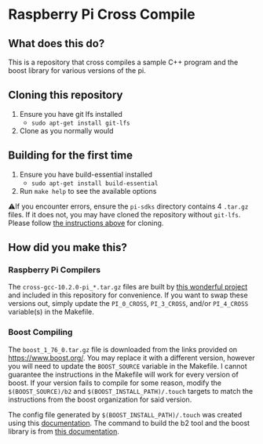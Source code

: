 # Raspberry Pi Cross Compile
## What does this do?
This is a repository that cross compiles a sample C++ program and the boost library for various versions of the pi.
## Cloning this repository
1. Ensure you have git lfs installed
    * `sudo apt-get install git-lfs`
2. Clone as you normally would

## Building for the first time
1. Ensure you have build-essential installed
    * `sudo apt-get install build-essential`
2. Run `make help` to see the available options

⚠️If you encounter errors, ensure the `pi-sdks` directory contains 4 `.tar.gz` files. If it does not, you may have cloned the repository without `git-lfs`. Please follow [the instructions above](#cloning-this-repository) for cloning.

## How did you make this?
### Raspberry Pi Compilers
The `cross-gcc-10.2.0-pi_*.tar.gz` files are built by [this wonderful project](https://github.com/abhiTronix/raspberry-pi-cross-compilers) and included in this repository for convenience. If you want to swap these versions out, simply update the `PI_0_CROSS`, `PI_3_CROSS`, and/or `PI_4_CROSS` variable(s) in the Makefile.

### Boost Compiling
The `boost_1_76_0.tar.gz` file is downloaded from the links provided on https://www.boost.org/. You may replace it with a different 
version, however you will need to update the `BOOST_SOURCE` variable in the Makefile. I cannot guarantee the
instructions in the Makefile will work for every version of boost. If your version fails to compile for some reason,
modify the `$(BOOST_SOURCE)/b2` and `$(BOOST_INSTALL_PATH)/.touch` targets to match the instructions from the boost organization for said version.

The config file generated by `$(BOOST_INSTALL_PATH)/.touch` was created using this [documentation](https://www.boost.org/doc/libs/1_76_0/tools/build/doc/html/index.html#bbv2.overview.configuration). The command to build the b2 tool and the boost library is from [this documentation](https://www.boost.org/doc/libs/1_76_0/tools/build/doc/html/index.html#bbv2.installation).